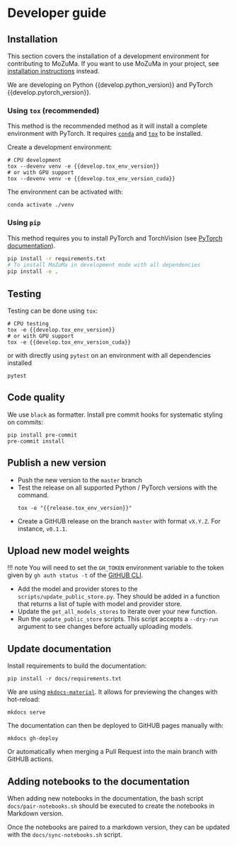 # Developer guide

## Installation

This section covers the installation of a development environment for contributing to MoZuMa.
If you want to use MoZuMa in your project, see [installation instructions](0-installation.md) instead.

We are developing on Python {{develop.python_version}} and PyTorch {{develop.pytorch_version}}.

### Using `tox` (recommended)

This method is the recommended method as it will install a complete environment with PyTorch.
It requires [`conda`](https://docs.conda.io/en/latest/) and
[`tox`](https://tox.readthedocs.io/en/latest/) to be installed.

Create a development environment:

```shell
# CPU development
tox --devenv venv -e {{develop.tox_env_version}}
# or with GPU support
tox --devenv venv -e {{develop.tox_env_version_cuda}}
```

The environment can be activated with:

```shell
conda activate ./venv
```

### Using `pip`

This method requires you to install PyTorch and TorchVision
(see [PyTorch documentation](https://pytorch.org/)).

```bash
pip install -r requirements.txt
# To install MoZuMa in development mode with all dependencies
pip install -e .
```

## Testing

Testing can be done using `tox`:

```shell
# CPU testing
tox -e {{develop.tox_env_version}}
# or with GPU support
tox -e {{develop.tox_env_version_cuda}}
```

or with directly using `pytest` on an environment with all dependencies installed

```shell
pytest
```

## Code quality

We use `black` as formatter. Install pre commit hooks for systematic styling on commits:

```shell
pip install pre-commit
pre-commit install
```

## Publish a new version

* Push the new version to the `master` branch
* Test the release on all supported Python / PyTorch versions with the command.
  ```shell
  tox -e "{{release.tox_env_version}}"
  ```
* Create a GitHUB release on the branch `master` with format `vX.Y.Z`. For instance, `v0.1.1`.

## Upload new model weights

!!! note
    You will need to set the `GH_TOKEN` environment variable to the token given by
    `gh auth status -t` of the [GitHUB CLI](https://cli.github.com/manual/gh_auth_status).

* Add the model and provider stores to the `scripts/update_public_store.py`.
  They should be added in a function that returns a list of tuple with model and provider store.
* Update the `get_all_models_stores` to iterate over your new function.
* Run the `update_public_store` scripts. This script accepts a `--dry-run` argument
  to see changes before actually uploading models.

## Update documentation

Install requirements to build the documentation:

```shell
pip install -r docs/requirements.txt
```

We are using [`mkdocs-material`](https://squidfunk.github.io/mkdocs-material/).
It allows for previewing the changes with hot-reload:

```shell
mkdocs serve
```

The documentation can then be deployed to GitHUB pages manually with:

```shell
mkdocs gh-deploy
```

Or automatically when merging a Pull Request into the main branch with GitHUB actions.

## Adding notebooks to the documentation

When adding new notebooks in the documentation, the bash script `docs/pair-notebooks.sh` should be executed to create the notebooks in Markdown version.

Once the notebooks are paired to a markdown version, they can be updated with the `docs/sync-notebooks.sh` script.
